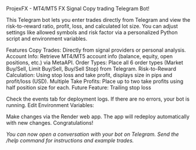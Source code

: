 ProjexFX - MT4/MT5 FX Signal Copy trading Telegram Bot!

This Telegram bot lets you enter trades directly from Telegram and view the risk-to-reward ratio, profit, loss, and calculated lot size. You can adjust settings like allowed symbols and risk factor via a personalized Python script and environment variables.

Features
Copy Trades: Directly from signal providers or personal analysis.
Account Info: Retrieve MT4/MT5 account info (balance, equity, open positions, etc.) via MetaAPI.
Order Types: Place all 6 order types (Market Buy/Sell, Limit Buy/Sell, Buy/Sell Stop) from Telegram.
Risk-to-Reward Calculation: Using stop loss and take profit, displays size in pips and profit/loss (USD).
Multiple Take Profits: Place up to two take profits using half position size for each.
Future Feature: Trailing stop loss

Check the events tab for deployment logs. If there are no errors, your bot is running.
Edit Environment Variables:

Make changes via the Render web app. The app will redeploy automatically with new changes.
Congratulations! 

*You can now open a conversation with your bot on Telegram. Send the /help command for instructions and example trades.*






